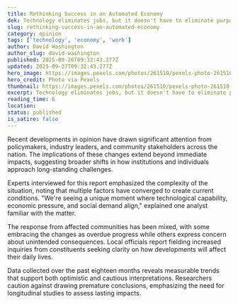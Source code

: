 ```yaml
---
title: Rethinking Success in an Automated Economy
dek: Technology eliminates jobs, but it doesn't have to eliminate purpose
slug: rethinking-success-in-an-automated-economy
category: opinion
tags: ['technology', 'economy', 'work']
author: David Washington
author_slug: david-washington
published: 2025-09-26T09:32:43.277Z
updated: 2025-09-27T09:32:43.277Z
hero_image: https://images.pexels.com/photos/261510/pexels-photo-261510.jpeg?auto=compress&cs=tinysrgb&w=1200
hero_credit: Photo via Pexels
thumbnail: https://images.pexels.com/photos/261510/pexels-photo-261510.jpeg?auto=compress&cs=tinysrgb&w=400
excerpt: Technology eliminates jobs, but it doesn't have to eliminate purpose
reading_time: 6
location: 
status: published
is_satire: false
---
```


Recent developments in opinion have drawn significant attention from policymakers, industry leaders, and community stakeholders across the nation. The implications of these changes extend beyond immediate impacts, suggesting broader shifts in how institutions and individuals approach long-standing challenges.

Experts interviewed for this report emphasized the complexity of the situation, noting that multiple factors have converged to create current conditions. "We're seeing a unique moment where technological capability, economic pressure, and social demand align," explained one analyst familiar with the matter.

The response from affected communities has been mixed, with some embracing the changes as overdue progress while others express concern about unintended consequences. Local officials report fielding increased inquiries from constituents seeking clarity on how developments will affect their daily lives.

Data collected over the past eighteen months reveals measurable trends that support both optimistic and cautious interpretations. Researchers caution against drawing premature conclusions, emphasizing the need for longitudinal studies to assess lasting impacts.